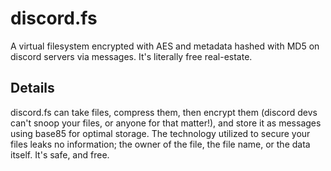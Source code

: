 # discord.fs
A virtual filesystem encrypted with AES and metadata hashed with MD5 on discord servers via messages. It's literally free real-estate.

## Details
discord.fs can take files, compress them, then encrypt them (discord devs can't snoop your files, or anyone for that matter!), and store it as messages using base85 for optimal storage. The technology utilized to secure your files leaks no information; the owner of the file, the file name, or the data itself. It's safe, and free.
